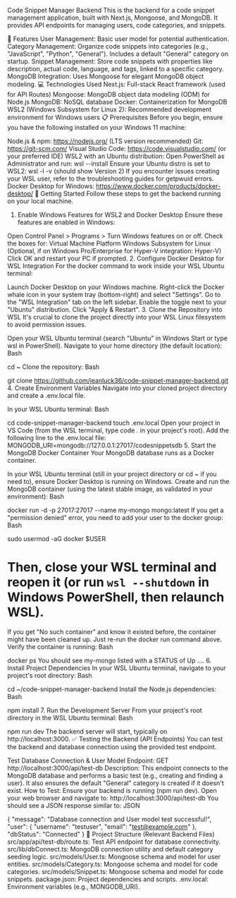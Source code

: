 
Code Snippet Manager Backend
This is the backend for a code snippet management application, built with Next.js, Mongoose, and MongoDB. It provides API endpoints for managing users, code categories, and snippets.

🚀 Features
User Management: Basic user model for potential authentication.
Category Management: Organize code snippets into categories (e.g., "JavaScript", "Python", "General"). Includes a default "General" category on startup.
Snippet Management: Store code snippets with properties like description, actual code, language, and tags, linked to a specific category.
MongoDB Integration: Uses Mongoose for elegant MongoDB object modeling.
💻 Technologies Used
Next.js: Full-stack React framework (used for API Routes)
Mongoose: MongoDB object data modeling (ODM) for Node.js
MongoDB: NoSQL database
Docker: Containerization for MongoDB
WSL2 (Windows Subsystem for Linux 2): Recommended development environment for Windows users
📋 Prerequisites
Before you begin, ensure you have the following installed on your Windows 11 machine:

Node.js & npm: https://nodejs.org/ (LTS version recommended)
Git: https://git-scm.com/
Visual Studio Code: https://code.visualstudio.com/ (or your preferred IDE)
WSL2 with an Ubuntu distribution:
Open PowerShell as Administrator and run: wsl --install
Ensure your Ubuntu distro is set to WSL2: wsl -l -v (should show Version 2)
If you encounter issues creating your WSL user, refer to the troubleshooting guides for getpwuid errors.
Docker Desktop for Windows: https://www.docker.com/products/docker-desktop/
🚀 Getting Started
Follow these steps to get the backend running on your local machine.

1. Enable Windows Features for WSL2 and Docker Desktop
Ensure these features are enabled in Windows:

Open Control Panel > Programs > Turn Windows features on or off.
Check the boxes for:
Virtual Machine Platform
Windows Subsystem for Linux
(Optional, if on Windows Pro/Enterprise for Hyper-V integration: Hyper-V)
Click OK and restart your PC if prompted.
2. Configure Docker Desktop for WSL Integration
For the docker command to work inside your WSL Ubuntu terminal:

Launch Docker Desktop on your Windows machine.
Right-click the Docker whale icon in your system tray (bottom-right) and select "Settings".
Go to the "WSL Integration" tab on the left sidebar.
Enable the toggle next to your "Ubuntu" distribution.
Click "Apply & Restart".
3. Clone the Repository into WSL
It's crucial to clone the project directly into your WSL Linux filesystem to avoid permission issues.

Open your WSL Ubuntu terminal (search "Ubuntu" in Windows Start or type wsl in PowerShell).
Navigate to your home directory (the default location):
Bash

cd ~
Clone the repository:
Bash

git clone https://github.com/jeanluck36/code-snippet-manager-backend.git
4. Create Environment Variables
Navigate into your cloned project directory and create a .env.local file.

In your WSL Ubuntu terminal:
Bash

cd code-snippet-manager-backend
touch .env.local
Open your project in VS Code (from the WSL terminal, type code . in your project's root).
Add the following line to the .env.local file:
MONGODB_URI=mongodb://127.0.0.1:27017/codesnippetsdb
5. Start the MongoDB Docker Container
Your MongoDB database runs as a Docker container.

In your WSL Ubuntu terminal (still in your project directory or cd ~ if you need to), ensure Docker Desktop is running on Windows.
Create and run the MongoDB container (using the latest stable image, as validated in your environment):
Bash

docker run -d -p 27017:27017 --name my-mongo mongo:latest
If you get a "permission denied" error, you need to add your user to the docker group:
Bash

sudo usermod -aG docker $USER
# Then, close your WSL terminal and reopen it (or run `wsl --shutdown` in Windows PowerShell, then relaunch WSL).
If you get "No such container" and know it existed before, the container might have been cleaned up. Just re-run the docker run command above.
Verify the container is running:
Bash

docker ps
You should see my-mongo listed with a STATUS of Up ....
6. Install Project Dependencies
In your WSL Ubuntu terminal, navigate to your project's root directory:
Bash

cd ~/code-snippet-manager-backend
Install the Node.js dependencies:
Bash

npm install
7. Run the Development Server
From your project's root directory in the WSL Ubuntu terminal:
Bash

npm run dev
The backend server will start, typically on http://localhost:3000.
✅ Testing the Backend (API Endpoints)
You can test the backend and database connection using the provided test endpoint.

Test Database Connection & User Model
Endpoint: GET http://localhost:3000/api/test-db
Description: This endpoint connects to the MongoDB database and performs a basic test (e.g., creating and finding a user). It also ensures the default "General" category is created if it doesn't exist.
How to Test:
Ensure your backend is running (npm run dev).
Open your web browser and navigate to: http://localhost:3000/api/test-db
You should see a JSON response similar to:
JSON

{
  "message": "Database connection and User model test successful!",
  "user": {
    "username": "testuser",
    "email": "test@example.com"
  },
  "dbStatus": "Connected"
}
📂 Project Structure (Relevant Backend Files)
src/app/api/test-db/route.ts: Test API endpoint for database connectivity.
src/lib/dbConnect.ts: MongoDB connection utility and default category seeding logic.
src/models/User.ts: Mongoose schema and model for user entities.
src/models/Category.ts: Mongoose schema and model for code categories.
src/models/Snippet.ts: Mongoose schema and model for code snippets.
package.json: Project dependencies and scripts.
.env.local: Environment variables (e.g., MONGODB_URI).
